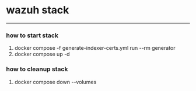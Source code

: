 # wazuh stack
---
### how to start stack
1. docker compose -f generate-indexer-certs.yml run --rm generator
2. docker compose up -d

### how to cleanup stack
1. docker compose down --volumes